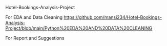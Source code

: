 Hotel-Bookings-Analysis-Project

For EDA and Data Cleaning  https://github.com/mansi234/Hotel-Bookings-Analysis-Project/blob/main/Python%20EDA%20AND%20DATA%20CLEANING

For Report and Suggestions
